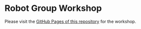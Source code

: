# Robot Group Workshop

Please visit the [GitHub Pages of this repository](https://acl-robot.github.io/workshop) for the workshop.
